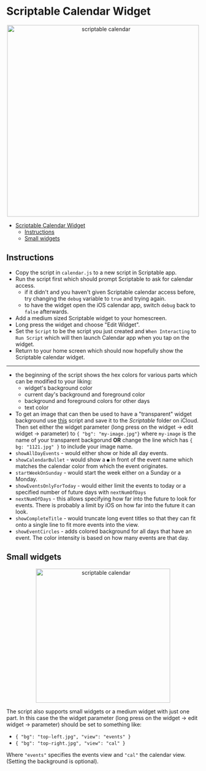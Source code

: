 # Scriptable Calendar Widget

<p align="center" >
    <img width="500" alt="scriptable calendar" src ="./assets/widget.jpg">
</p>

- [Scriptable Calendar Widget](#scriptable-calendar-widget)
  - [Instructions](#instructions)
  - [Small widgets](#small-widgets)

## Instructions

- Copy the script in `calendar.js` to a new script in Scriptable app.
- Run the script first which should prompt Scriptable to ask for calendar access.
  - if it didn't and you haven't given Scriptable calendar access before, try changing the `debug` variable to `true` and trying again.
  - to have the widget open the iOS calendar app, switch `debug` back to `false` afterwards.
- Add a medium sized Scriptable widget to your homescreen.
- Long press the widget and choose "Edit Widget".
- Set the `Script` to be the script you just created and `When Interacting` to `Run Script` which will then launch Calendar app when you tap on the widget.
- Return to your home screen which should now hopefully show the Scriptable calendar widget.

---

- the beginning of the script shows the hex colors for various parts which can be modified to your liking:
  - widget's background color
  - current day's background and foreground color
  - background and foreground colors for other days
  - text color
- To get an image that can then be used to have a "transparent" widget background use [this](https://gist.github.com/mzeryck/3a97ccd1e059b3afa3c6666d27a496c9#gistcomment-3468585) script and save it to the _Scriptable_ folder on iCloud. Then set either the widget parameter (long press on the widget -> edit widget -> parameter) to `{ "bg": "my-image.jpg"}` where `my-image` is the name of your transparent backgorund **OR** change the line which has `{ bg: "1121.jpg" }` to include your image name.
- `showAllDayEvents` - would either show or hide all day events.
- `showCalendarBullet` - would show a `●` in front of the event name which matches the calendar color from which the event originates.
- `startWeekOnSunday` - would start the week either on a Sunday or a Monday.
- `showEventsOnlyForToday` - would either limit the events to today or a specified number of future days with `nextNumOfDays`
- `nextNumOfDays` - this allows specifying how far into the future to look for events. There is probably a limit by iOS on how far into the future it can look.
- `showCompleteTitle` - would truncate long event titles so that they can fit onto a single line to fit more events into the view.
- `showEventCircles` - adds colored background for all days that have an event. The color intensity is based on how many events are that day.

## Small widgets

<p align="center" >
    <img width="350" alt="scriptable calendar" src ="./assets/small-widgets.jpg">
</p>

The script also supports small widgets or a medium widget with just one part. In this case the the widget parameter (long press on the widget -> edit widget -> parameter) should be set to something like:

- `{ "bg": "top-left.jpg", "view": "events" }`
- `{ "bg": "top-right.jpg", "view": "cal" }`

Where `"events"` specifies the events view and `"cal"` the calendar view. (Setting the background is optional).
